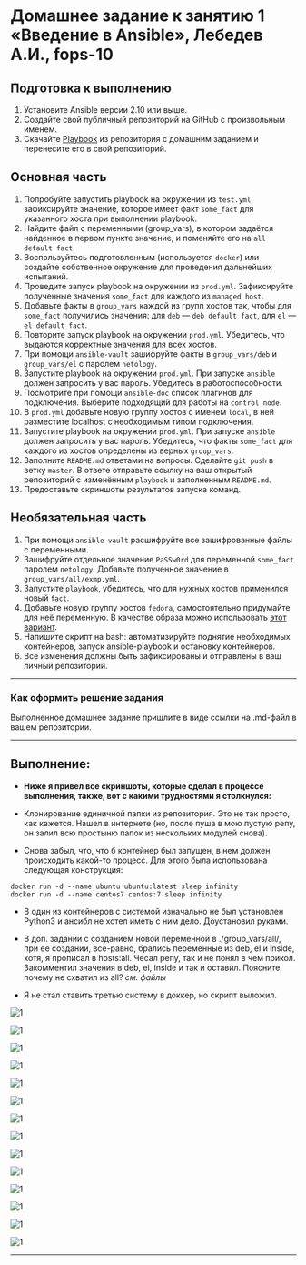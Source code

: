 # Домашнее задание к занятию 1 «Введение в Ansible», Лебедев А.И., fops-10

## Подготовка к выполнению

1. Установите Ansible версии 2.10 или выше.
2. Создайте свой публичный репозиторий на GitHub с произвольным именем.
3. Скачайте [Playbook](./playbook/) из репозитория с домашним заданием и перенесите его в свой репозиторий.

## Основная часть

1. Попробуйте запустить playbook на окружении из `test.yml`, зафиксируйте значение, которое имеет факт `some_fact` для указанного хоста при выполнении playbook.
2. Найдите файл с переменными (group_vars), в котором задаётся найденное в первом пункте значение, и поменяйте его на `all default fact`.
3. Воспользуйтесь подготовленным (используется `docker`) или создайте собственное окружение для проведения дальнейших испытаний.
4. Проведите запуск playbook на окружении из `prod.yml`. Зафиксируйте полученные значения `some_fact` для каждого из `managed host`.
5. Добавьте факты в `group_vars` каждой из групп хостов так, чтобы для `some_fact` получились значения: для `deb` — `deb default fact`, для `el` — `el default fact`.
6.  Повторите запуск playbook на окружении `prod.yml`. Убедитесь, что выдаются корректные значения для всех хостов.
7. При помощи `ansible-vault` зашифруйте факты в `group_vars/deb` и `group_vars/el` с паролем `netology`.
8. Запустите playbook на окружении `prod.yml`. При запуске `ansible` должен запросить у вас пароль. Убедитесь в работоспособности.
9. Посмотрите при помощи `ansible-doc` список плагинов для подключения. Выберите подходящий для работы на `control node`.
10. В `prod.yml` добавьте новую группу хостов с именем  `local`, в ней разместите localhost с необходимым типом подключения.
11. Запустите playbook на окружении `prod.yml`. При запуске `ansible` должен запросить у вас пароль. Убедитесь, что факты `some_fact` для каждого из хостов определены из верных `group_vars`.
12. Заполните `README.md` ответами на вопросы. Сделайте `git push` в ветку `master`. В ответе отправьте ссылку на ваш открытый репозиторий с изменённым `playbook` и заполненным `README.md`.
13. Предоставьте скриншоты результатов запуска команд.

## Необязательная часть

1. При помощи `ansible-vault` расшифруйте все зашифрованные файлы с переменными.
2. Зашифруйте отдельное значение `PaSSw0rd` для переменной `some_fact` паролем `netology`. Добавьте полученное значение в `group_vars/all/exmp.yml`.
3. Запустите `playbook`, убедитесь, что для нужных хостов применился новый `fact`.
4. Добавьте новую группу хостов `fedora`, самостоятельно придумайте для неё переменную. В качестве образа можно использовать [этот вариант](https://hub.docker.com/r/pycontribs/fedora).
5. Напишите скрипт на bash: автоматизируйте поднятие необходимых контейнеров, запуск ansible-playbook и остановку контейнеров.
6. Все изменения должны быть зафиксированы и отправлены в ваш личный репозиторий.

---

### Как оформить решение задания

Выполненное домашнее задание пришлите в виде ссылки на .md-файл в вашем репозитории.

---

## Выполнение:  
  
- **Ниже я привел все скриншоты, которые сделал в процессе выполнения, также, вот с какими трудностями я столкнулся:**  
  
- Клонирование единичной папки из репозитория. Это не так просто, как кажется. Нашел в интернете (но, после пуша в мою пустую репу, он залил всю простыню папок из нескольких модулей снова).  
  
- Снова забыл, что, что б контейнер был запущен, в нем должен происходить какой-то процесс. Для этого была использована следующая конструкция:  
  
```  
docker run -d --name ubuntu ubuntu:latest sleep infinity
docker run -d --name centos7 centos:7 sleep infinity  
```  
  
- В один из контейнеров с системой изначально не был установлен Python3 и ансибл не хотел иметь с ним дело. Доустановил руками.  
  
- В доп. задании с созданием новой переменной в ./group_vars/all/, при ее создании, все-равно, брались переменные из deb, el и inside, хотя, я прописал в hosts:all. Чесал репу, так и не понял в чем прикол. Закомментил значения в deb, el, inside и так и оставил. Поясните, почему не схватил из all? *см. файлы*  
  
- Я не стал ставить третью систему в доккер, но скрипт выложил.  
  
![1](img/git.JPG)  
  
![1](img/docker.JPG)  
  
![1](img/1.JPG)  
  
![1](img/2.JPG)  
  
![1](img/3.JPG)  
  
![1](img/4.JPG)  
  
![1](img/5.JPG)  
  
![1](img/6.JPG)  
 
![1](img/7.JPG)  
  
![1](img/8.JPG)  
  
![1](img/9.JPG)  
  
![1](img/10.JPG)  
  
![1](img/11.JPG)  
  
![1](img/12.JPG)  
  
---


 
